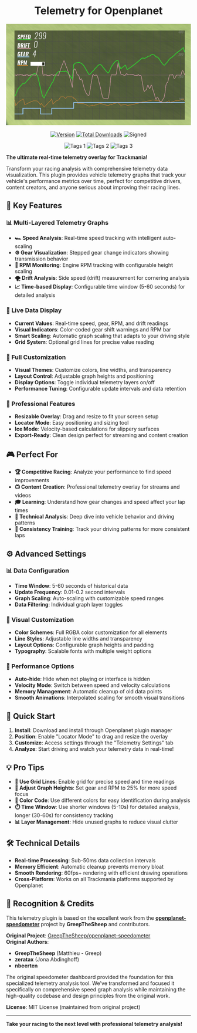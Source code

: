 <div align="center">

# Telemetry for Openplanet

![Image](images/telemetry.png)

[![Version](https://img.shields.io/badge/dynamic/json?color=pink&label=Latest%20Public%20Version&query=version&url=https%3A%2F%2Fopenplanet.dev%2Fapi%2Fplugin%2F737)](https://openplanet.dev/plugin/telemetry)
[![Total Downloads](https://img.shields.io/badge/dynamic/json?color=grey&label=Downloads&query=downloads&url=https%3A%2F%2Fopenplanet.dev%2Fapi%2Fplugin%2F737)](https://openplanet.dev/plugin/telemetry)
![Signed](https://img.shields.io/badge/dynamic/json?color=brightgreen&label=Signed&query=signed&url=https%3A%2F%2Fopenplanet.dev%2Fapi%2Fplugin%2F737)

![Tags 1](https://img.shields.io/badge/dynamic/json?color=darkgreen&label=Game&query=tags%5B0%5D.name&url=https%3A%2F%2Fopenplanet.dev%2Fapi%2Fplugin%2F737)
![Tags 2](https://img.shields.io/badge/dynamic/json?color=blue&label=Game&query=tags%5B1%5D.name&url=https%3A%2F%2Fopenplanet.dev%2Fapi%2Fplugin%2F737)
![Tags 3](https://img.shields.io/badge/dynamic/json?color=yellowgreen&label=Game&query=tags%5B2%5D.name&url=https%3A%2F%2Fopenplanet.dev%2Fapi%2Fplugin%2F737)

</div>

**The ultimate real-time telemetry overlay for Trackmania!**

Transform your racing analysis with comprehensive telemetry data visualization. This plugin provides vehicle telemetry graphs that track your vehicle's performance metrics over time, perfect for competitive drivers, content creators, and anyone serious about improving their racing lines.

## 🚀 **Key Features**

### **📊 Multi-Layered Telemetry Graphs**
- **🏎️ Speed Analysis**: Real-time speed tracking with intelligent auto-scaling
- **⚙️ Gear Visualization**: Stepped gear change indicators showing transmission behavior
- **🔄 RPM Monitoring**: Engine RPM tracking with configurable height scaling
- **🌪️ Drift Analysis**: Side speed (drift) measurement for cornering analysis
- **📈 Time-based Display**: Configurable time window (5-60 seconds) for detailed analysis

### **🎯 Live Data Display**
- **Current Values**: Real-time speed, gear, RPM, and drift readings
- **Visual Indicators**: Color-coded gear shift warnings and RPM bar
- **Smart Scaling**: Automatic graph scaling that adapts to your driving style
- **Grid System**: Optional grid lines for precise value reading

### **🎨 Full Customization**
- **Visual Themes**: Customize colors, line widths, and transparency
- **Layout Control**: Adjustable graph heights and positioning
- **Display Options**: Toggle individual telemetry layers on/off
- **Performance Tuning**: Configurable update intervals and data retention

### **🔧 Professional Features**
- **Resizable Overlay**: Drag and resize to fit your screen setup
- **Locator Mode**: Easy positioning and sizing tool
- **Ice Mode**: Velocity-based calculations for slippery surfaces
- **Export-Ready**: Clean design perfect for streaming and content creation

## 🎮 **Perfect For**

- **🏆 Competitive Racing**: Analyze your performance to find speed improvements
- **📺 Content Creation**: Professional telemetry overlay for streams and videos  
- **🎓 Learning**: Understand how gear changes and speed affect your lap times
- **🔬 Technical Analysis**: Deep dive into vehicle behavior and driving patterns
- **🎯 Consistency Training**: Track your driving patterns for more consistent laps

## ⚙️ **Advanced Settings**

### **📊 Data Configuration**
- **Time Window**: 5-60 seconds of historical data
- **Update Frequency**: 0.01-0.2 second intervals
- **Graph Scaling**: Auto-scaling with customizable speed ranges
- **Data Filtering**: Individual graph layer toggles

### **🎨 Visual Customization**
- **Color Schemes**: Full RGBA color customization for all elements
- **Line Styles**: Adjustable line widths and transparency
- **Layout Options**: Configurable graph heights and padding
- **Typography**: Scalable fonts with multiple weight options

### **🔧 Performance Options**
- **Auto-hide**: Hide when not playing or interface is hidden
- **Velocity Mode**: Switch between speed and velocity calculations
- **Memory Management**: Automatic cleanup of old data points
- **Smooth Animations**: Interpolated scaling for smooth visual transitions

## 🚀 **Quick Start**

1. **Install**: Download and install through Openplanet plugin manager
2. **Position**: Enable "Locator Mode" to drag and resize the overlay
3. **Customize**: Access settings through the "Telemetry Settings" tab
4. **Analyze**: Start driving and watch your telemetry data in real-time!

## 💡 **Pro Tips**

- **🎯 Use Grid Lines**: Enable grid for precise speed and time readings
- **🔄 Adjust Graph Heights**: Set gear and RPM to 25% for more speed focus
- **🎨 Color Code**: Use different colors for easy identification during analysis
- **⏱️ Time Window**: Use shorter windows (5-10s) for detailed analysis, longer (30-60s) for consistency tracking
- **📊 Layer Management**: Hide unused graphs to reduce visual clutter

## 🛠️ **Technical Details**

- **Real-time Processing**: Sub-50ms data collection intervals
- **Memory Efficient**: Automatic cleanup prevents memory bloat
- **Smooth Rendering**: 60fps+ rendering with efficient drawing operations
- **Cross-Platform**: Works on all Trackmania platforms supported by Openplanet

## 🙏 **Recognition & Credits**

This telemetry plugin is based on the excellent work from the **[openplanet-speedometer](https://github.com/GreepTheSheep/openplanet-speedometer)** project by **GreepTheSheep** and contributors. 

**Original Project**: [GreepTheSheep/openplanet-speedometer](https://github.com/GreepTheSheep/openplanet-speedometer)  
**Original Authors**: 
- **GreepTheSheep** (Matthieu - Greep)
- **zeratax** (Jona Abdinghoff) 
- **nbeerten**

The original speedometer dashboard provided the foundation for this specialized telemetry analysis tool. We've transformed and focused it specifically on comprehensive speed graph analysis while maintaining the high-quality codebase and design principles from the original work.

**License**: MIT License (maintained from original project)

---

**Take your racing to the next level with professional telemetry analysis!**